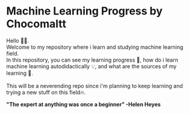 # **Machine Learning Progress by Chocomaltt**

Hello 👋🏼. <br>
Welcome to my repository where i learn and studying machine learning field.<br> In this repository, you can see my learning progress 👀, how do i learn machine learning autodidactically 💡, and what are the sources of my learning 📖.
<br><br>
This will be a neverending repo since i'm planning to keep learning and trying a new stuff on this field🔥. <br>

**"The expert at anything was once a beginner" -Helen Heyes**
